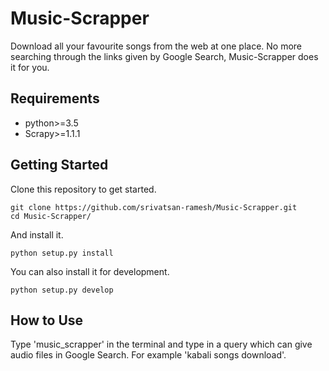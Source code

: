 Music-Scrapper
==============

Download all your favourite songs from the web at one place. No more searching through the links given by Google Search, Music-Scrapper does it for you.

Requirements
------------

-   python&gt;=3.5
-   Scrapy&gt;=1.1.1

Getting Started
---------------

Clone this repository to get started.

``` sourceCode
git clone https://github.com/srivatsan-ramesh/Music-Scrapper.git
cd Music-Scrapper/
```

And install it.

``` sourceCode
python setup.py install
```

You can also install it for development.

``` sourceCode
python setup.py develop
```

How to Use
----------

Type 'music_scrapper' in the terminal and type in a query which can give audio files in Google Search. For example 'kabali songs download'.
